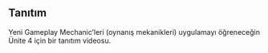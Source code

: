 ## Tanıtım

Yeni Gameplay Mechanic’leri (oynanış mekanikleri) uygulamayı öğreneceğin Ünite 4 için bir tanıtım videosu.
